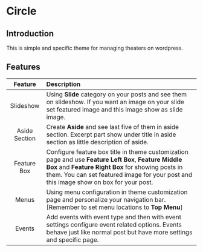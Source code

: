 # Circle
## Introduction
This is simple and specific theme for managing theaters on wordpress.
## Features
|    Feature    | Description |
|:-------------:|:----------- |
|   Slideshow   | Using **Slide** category on your posts and see them on slideshow. If you want an image on your slide set featured image and this image show as slide image. |
| Aside Section | Create **Aside** and see last five of them in aside section. Excerpt part show under title in aside section as little description of aside. |
|  Feature Box  | Configure feature box title in theme customization page and use **Feature Left Box**, **Feature Middle Box** and **Feature Right Box** for showing posts in them. You can set featured image for your post and this image show on box for your post. |
|      Menus    | Using menu configuration in theme customization page and personalize your navigation bar. [Remember to set menu locations to **Top Menu**] |
|     Events    | Add events with event type and then with event settings configure event related options. Events behave just like normal post but have more settings and specific page. |
